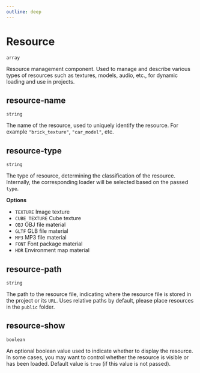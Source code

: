 ```yaml
---
outline: deep
---
```


# Resource
`array`

Resource management component. Used to manage and describe various types of resources such as textures, models, audio, etc., for dynamic loading and use in projects.

## resource-name

`string`

The name of the resource, used to uniquely identify the resource. For example `"brick_texture"`, `"car_model"`, etc.

## resource-type

`string`

The type of resource, determining the classification of the resource. Internally, the corresponding loader will be selected based on the passed `type`.

**Options**

 - `TEXTURE` Image texture
 - `CUBE_TEXTURE` Cube texture
 - `OBJ` OBJ file material
 - `GLTF` GLB file material
 - `MP3` MP3 file material
 - `FONT` Font package material
 - `HDR` Environment map material

## resource-path

`string`

The path to the resource file, indicating where the resource file is stored in the project or its `URL`. Uses relative paths by default, please place resources in the `public` folder.

## resource-show

`boolean`

An optional boolean value used to indicate whether to display the resource. In some cases, you may want to control whether the resource is visible or has been loaded. Default value is `true` (if this value is not passed).